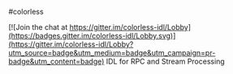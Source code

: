 #colorless

[![Join the chat at https://gitter.im/colorless-idl/Lobby](https://badges.gitter.im/colorless-idl/Lobby.svg)](https://gitter.im/colorless-idl/Lobby?utm_source=badge&utm_medium=badge&utm_campaign=pr-badge&utm_content=badge)
IDL for RPC and Stream Processing
